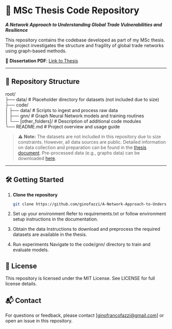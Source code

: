 # 📘 MSc Thesis Code Repository  
**_A Network Approach to Understanding Global Trade Vulnerabilities and Resilience_**

This repository contains the codebase developed as part of my MSc thesis. The project investigates the structure and fragility of global trade networks using graph-based methods.

📄 **Dissertation PDF**: [Link to Thesis](#)  

---

## 📂 Repository Structure

root/ <br>
├── data/ # Placeholder directory for datasets (not included due to size) <br>
├── code/ <br>
│ ├── data/ # Scripts to ingest and process raw data <br>
│ ├── gnn/ # Graph Neural Network models and training routines <br>
│ └── [other_folders]/ # Description of additional code modules <br>
└── README.md # Project overview and usage guide <br>


> ⚠️ **Note:** The datasets are not included in this repository due to size constraints. However, all data sources are public. Detailed information on data collection and preparation can be found in the [thesis document](#). Pre-processed data (e.g., graphs data) can be downloaded [here](https://drive.google.com/file/d/1YMAUwrQ1Qh7JIKm1lzjtED0fNzx9GPi8/view?usp=drive_link).

---

## 🛠️ Getting Started

1. **Clone the repository**  
   ```bash
   git clone https://github.com/ginofazzi/A-Network-Approach-to-Understanding-Global-Trade-Vulnerabilities-and-Resilience.git

2. Set up your environment
Refer to requirements.txt or follow environment setup instructions in the documentation.

3. Obtain the data
Instructions to download and preprocess the required datasets are available in the thesis.

4. Run experiments
Navigate to the code/gnn/ directory to train and evaluate models.

## 📜 License
This repository is licensed under the MIT License.
See LICENSE for full license details.

## 📬 Contact
For questions or feedback, please contact [ginofrancofazzi@gmail.com] or open an issue in this repository.
